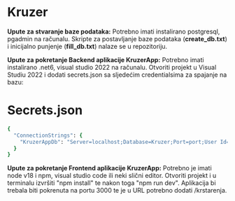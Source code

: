# Kruzer

**Upute za stvaranje baze podataka:**
Potrebno imati instalirano postgresql, pgadmin na računalu.
Skripte za postavljanje baze podataka (**create_db.txt**) i inicijalno punjenje (**fill_db.txt**) nalaze se u repozitoriju.



**Upute za pokretanje Backend aplikacije KruzerApp:**
Potrebno imati instalirano .net6, visual studio 2022 na računalu.
Otvoriti projekt u Visual Studiu 2022 i dodati secrets.json sa sljedećim credentialsima za spajanje na bazu:

# Secrets.json
```ruby
{
  "ConnectionStrings": {
    "KruzerAppDb": "Server=localhost;Database=Kruzer;Port=port;User Id=postgres;Password=VasaLozinka"
  }
}
```

**Upute za pokretanje Frontend aplikacije KruzerApp:**
Potrebno je imati node v18 i npm, visual studio code ili neki slični editor.
Otvoriti projekt i u terminalu izvršiti "npm install" te nakon toga "npm run dev". 
Aplikacija bi trebala biti pokrenuta na portu 3000 te je u URL potrebno dodati /krstarenja.